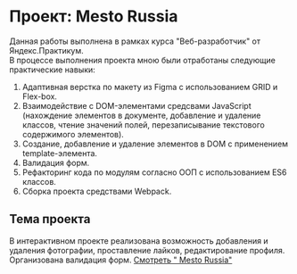 # Проект: Mesto Russia
Данная работы выполнена в рамках курса "Веб-разработчик" от Яндекс.Практикум.  
В процессе выполнения проекта мною были отработаны следующие практические навыки:  
1. Адаптивная верстка по макету из Figma с использованием GRID и Flex-box.
2. Взаимодействие с DOM-элементами средсвами JavaScript (нахождение элементов в документе, добавление и удаление классов, чтение значений полей, перезаписывание текстового содержимого элементов).
3. Создание, добавление и удаление элементов в DOM с применением template-элемента.
4. Валидация форм.
5. Рефакторинг кода по модулям согласно ООП с использованием ES6 классов.
7. Сборка проекта средствами Webpack.
## Тема проекта  
В интерактивном проекте реализована возможность добавления и удаления фотографии, проставление лайков, редактирование профиля.
Организована валидация форм.
[Смотpеть " Mesto Russia"](https://vakulina.github.io/mesto/ "опубликвано на GitHub pages") 

